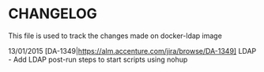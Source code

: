CHANGELOG
========================================

This file is used to track the changes made on docker-ldap image

13/01/2015  [DA-1349|https://alm.accenture.com/jira/browse/DA-1349] LDAP - Add LDAP post-run steps to start scripts using nohup

